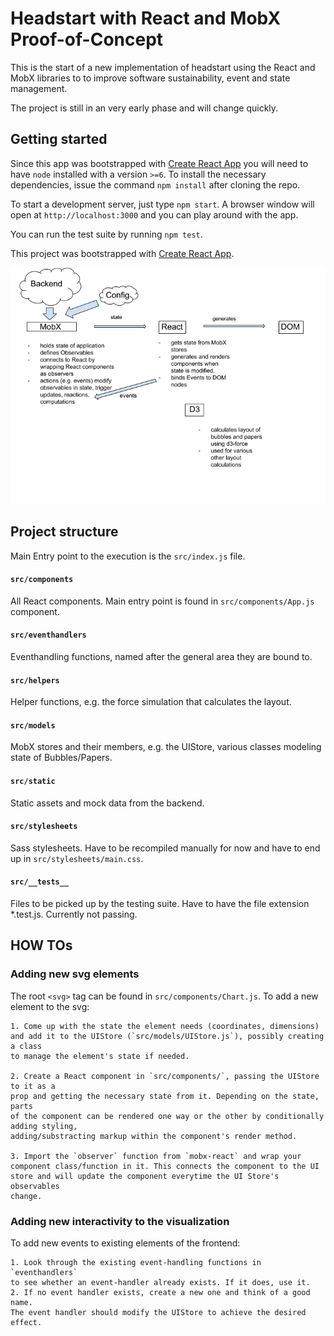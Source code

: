 # Headstart with React and MobX Proof-of-Concept

This is the start of a new implementation of headstart using the React and MobX libraries to
to improve software sustainability, event and state management.

The project is still in an very early phase and will change quickly.

## Getting started

Since this app was bootstrapped with [Create React App](https://github.com/facebookincubator/create-react-app)
you will need to have `node` installed with a version `>=6`.
To install the necessary dependencies, issue the command `npm install` after cloning the repo.

To start a development server, just type `npm start`. A browser window will open at `http://localhost:3000`
and you can play around with the app.

You can run the test suite by running `npm test`.

This project was bootstrapped with [Create React App](https://github.com/facebookincubator/create-react-app).

![Frontend Architecture](architecture.png "Frontend Architecture overview")

## Project structure

Main Entry point to the execution is the `src/index.js`
file.

#### `src/components`

All React components. Main entry point is found in `src/components/App.js` component.

#### `src/eventhandlers`

Eventhandling functions, named after the general area they are bound to.

#### `src/helpers`

Helper functions, e.g. the force simulation that calculates the layout.

#### `src/models`

MobX stores and their members, e.g. the UIStore, various classes modeling
state of Bubbles/Papers.

#### `src/static`

Static assets and mock data from the backend.

#### `src/stylesheets`

Sass stylesheets. Have to be recompiled manually for now and have
to end up in `src/stylesheets/main.css`.

#### `src/__tests__`

Files to be picked up by the testing suite. Have to have the
file extension *.test.js. Currently not passing.

## HOW TOs

### Adding new svg elements

The root `<svg>` tag can be found in `src/components/Chart.js`. To add a new
element to the svg:

    1. Come up with the state the element needs (coordinates, dimensions)
    and add it to the UIStore (`src/models/UIStore.js`), possibly creating a class
    to manage the element's state if needed.
    
    2. Create a React component in `src/components/`, passing the UIStore to it as a
    prop and getting the necessary state from it. Depending on the state, parts
    of the component can be rendered one way or the other by conditionally adding styling,
    adding/substracting markup within the component's render method.
    
    3. Import the `observer` function from `mobx-react` and wrap your 
    component class/function in it. This connects the component to the UI
    store and will update the component everytime the UI Store's observables
    change.
    
### Adding new interactivity to the visualization

To add new events to existing elements of the frontend:

    1. Look through the existing event-handling functions in `eventhandlers`
    to see whether an event-handler already exists. If it does, use it.
    2. If no event handler exists, create a new one and think of a good name.
    The event handler should modify the UIStore to achieve the desired effect.